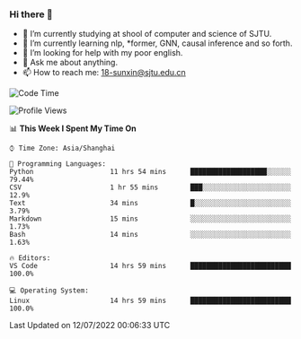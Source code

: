### Hi there 👋

<!--
**sunxin000/sunxin000** is a ✨ _special_ ✨ repository because its `README.md` (this file) appears on your GitHub profile.

Here are some ideas to get you started:

- 🔭 I’m currently working on ...
- 🌱 I’m currently learning ...
- 👯 I’m looking to collaborate on ...
- 🤔 I’m looking for help with ...
- 💬 Ask me about ...
- 📫 How to reach me: ...
- 😄 Pronouns: ...
- ⚡ Fun fact: ...
-->
- 🏫 I’m currently studying at shool of computer and science of SJTU.
- 🌱 I’m currently learning nlp, \*former, GNN, causal inference and so forth.
- 🤔 I’m looking for help with my poor english.
- 💬 Ask me about anything.
- 📫 How to reach me: 18-sunxin@sjtu.edu.cn
<!--START_SECTION:waka-->
![Code Time](http://img.shields.io/badge/Code%20Time-255%20hrs%202%20mins-blue)

![Profile Views](http://img.shields.io/badge/Profile%20Views-4-blue)

📊 **This Week I Spent My Time On** 

```text
⌚︎ Time Zone: Asia/Shanghai

💬 Programming Languages: 
Python                   11 hrs 54 mins      ███████████████████░░░░░░   79.44% 
CSV                      1 hr 55 mins        ███░░░░░░░░░░░░░░░░░░░░░░   12.9% 
Text                     34 mins             █░░░░░░░░░░░░░░░░░░░░░░░░   3.79% 
Markdown                 15 mins             ░░░░░░░░░░░░░░░░░░░░░░░░░   1.73% 
Bash                     14 mins             ░░░░░░░░░░░░░░░░░░░░░░░░░   1.63%

🔥 Editors: 
VS Code                  14 hrs 59 mins      █████████████████████████   100.0%

💻 Operating System: 
Linux                    14 hrs 59 mins      █████████████████████████   100.0%

```


 Last Updated on 12/07/2022 00:06:33 UTC
<!--END_SECTION:waka-->
